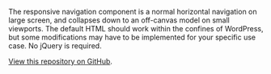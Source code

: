The responsive navigation component is a normal horizontal navigation on large screen, and collapses down to an off-canvas model on small viewports. The default HTML should work within the confines of WordPress, but some modifications may have to be implemented for your specific use case. No jQuery is required.

[View this repository on GitHub](https://github.com/10up/component-navigation).
